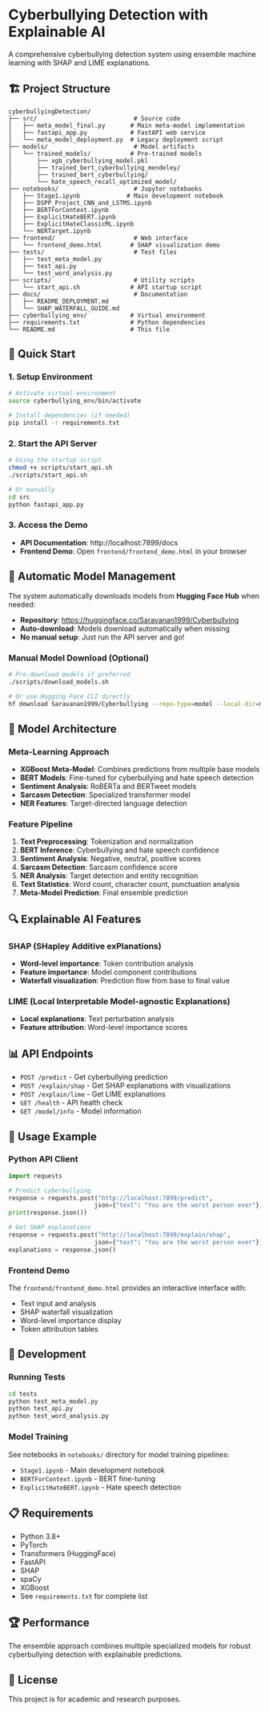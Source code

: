 # Cyberbullying Detection with Explainable AI

A comprehensive cyberbullying detection system using ensemble machine learning with SHAP and LIME explanations.

## 🏗️ Project Structure

```
cyberbullyingDetection/
├── src/                           # Source code
│   ├── meta_model_final.py       # Main meta-model implementation
│   ├── fastapi_app.py            # FastAPI web service
│   └── meta_model_deployment.py  # Legacy deployment script
├── models/                        # Model artifacts
│   └── trained_models/           # Pre-trained models
│       ├── xgb_cyberbullying_model.pkl
│       ├── trained_bert_cyberbullying_mendeley/
│       ├── trained_bert_cyberbullying/
│       └── hate_speech_recall_optimized_model/
├── notebooks/                     # Jupyter notebooks
│   ├── Stage1.ipynb             # Main development notebook
│   ├── DSPP_Project_CNN_and_LSTMS.ipynb
│   ├── BERTForContext.ipynb
│   ├── ExplicitHateBERT.ipynb
│   ├── ExplicitHateClassicML.ipynb
│   └── NERTarget.ipynb
├── frontend/                      # Web interface
│   └── frontend_demo.html        # SHAP visualization demo
├── tests/                         # Test files
│   ├── test_meta_model.py
│   ├── test_api.py
│   └── test_word_analysis.py
├── scripts/                       # Utility scripts
│   └── start_api.sh              # API startup script
├── docs/                          # Documentation
│   ├── README_DEPLOYMENT.md
│   └── SHAP_WATERFALL_GUIDE.md
├── cyberbullying_env/            # Virtual environment
├── requirements.txt              # Python dependencies
└── README.md                     # This file
```

## 🚀 Quick Start

### 1. Setup Environment
```bash
# Activate virtual environment
source cyberbullying_env/bin/activate

# Install dependencies (if needed)
pip install -r requirements.txt
```

### 2. Start the API Server
```bash
# Using the startup script
chmod +x scripts/start_api.sh
./scripts/start_api.sh

# Or manually
cd src
python fastapi_app.py
```

### 3. Access the Demo
- **API Documentation**: http://localhost:7899/docs
- **Frontend Demo**: Open `frontend/frontend_demo.html` in your browser

## 🤖 Automatic Model Management

The system automatically downloads models from **Hugging Face Hub** when needed:

- **Repository**: https://huggingface.co/Saravanan1999/Cyberbullying
- **Auto-download**: Models download automatically when missing
- **No manual setup**: Just run the API server and go!

### Manual Model Download (Optional)
```bash
# Pre-download models if preferred
./scripts/download_models.sh

# Or use Hugging Face CLI directly
hf download Saravanan1999/Cyberbullying --repo-type=model --local-dir=models/trained_models
```

## 🧠 Model Architecture

### Meta-Learning Approach
- **XGBoost Meta-Model**: Combines predictions from multiple base models
- **BERT Models**: Fine-tuned for cyberbullying and hate speech detection
- **Sentiment Analysis**: RoBERTa and BERTweet models
- **Sarcasm Detection**: Specialized transformer model
- **NER Features**: Target-directed language detection

### Feature Pipeline
1. **Text Preprocessing**: Tokenization and normalization
2. **BERT Inference**: Cyberbullying and hate speech confidence
3. **Sentiment Analysis**: Negative, neutral, positive scores
4. **Sarcasm Detection**: Sarcasm confidence score
5. **NER Analysis**: Target detection and entity recognition
6. **Text Statistics**: Word count, character count, punctuation analysis
7. **Meta-Model Prediction**: Final ensemble prediction

## 🔍 Explainable AI Features

### SHAP (SHapley Additive exPlanations)
- **Word-level importance**: Token contribution analysis
- **Feature importance**: Model component contributions
- **Waterfall visualization**: Prediction flow from base to final value

### LIME (Local Interpretable Model-agnostic Explanations)
- **Local explanations**: Text perturbation analysis
- **Feature attribution**: Word-level importance scores

## 📊 API Endpoints

- `POST /predict` - Get cyberbullying prediction
- `POST /explain/shap` - Get SHAP explanations with visualizations
- `POST /explain/lime` - Get LIME explanations
- `GET /health` - API health check
- `GET /model/info` - Model information

## 🎯 Usage Example

### Python API Client
```python
import requests

# Predict cyberbullying
response = requests.post("http://localhost:7899/predict", 
                        json={"text": "You are the worst person ever"})
print(response.json())

# Get SHAP explanations
response = requests.post("http://localhost:7899/explain/shap", 
                        json={"text": "You are the worst person ever"})
explanations = response.json()
```

### Frontend Demo
The `frontend/frontend_demo.html` provides an interactive interface with:
- Text input and analysis
- SHAP waterfall visualization
- Word-level importance display
- Token attribution tables

## 🔧 Development

### Running Tests
```bash
cd tests
python test_meta_model.py
python test_api.py
python test_word_analysis.py
```

### Model Training
See notebooks in `notebooks/` directory for model training pipelines:
- `Stage1.ipynb` - Main development notebook
- `BERTForContext.ipynb` - BERT fine-tuning
- `ExplicitHateBERT.ipynb` - Hate speech detection

## 📋 Requirements

- Python 3.8+
- PyTorch
- Transformers (HuggingFace)
- FastAPI
- SHAP
- spaCy
- XGBoost
- See `requirements.txt` for complete list

## 🏆 Performance

The ensemble approach combines multiple specialized models for robust cyberbullying detection with explainable predictions.

## 📄 License

This project is for academic and research purposes. 
